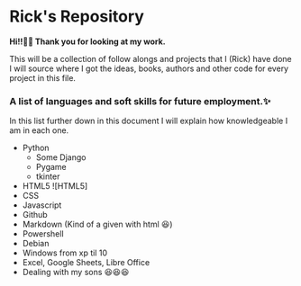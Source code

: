 
# Rick's Repository

**Hi!!👋👋 Thank you for looking at my work.**

This will be a collection of follow alongs and projects that I (Rick) have done I will source where I got the ideas, books, authors and other code
for every project in this file.

### A list of languages and soft skills for future employment.✨

In this list further down in this document I will explain how knowledgeable I am in each one.

* Python
    * Some Django
    * Pygame
    * tkinter
* HTML5 ![HTML5]
* CSS
* Javascript
* Github
* Markdown (Kind of a given with html 😆) 
* Powershell
* Debian
* Windows from xp til 10
* Excel, Google Sheets, Libre Office
* Dealing with my sons 😆😆😆
